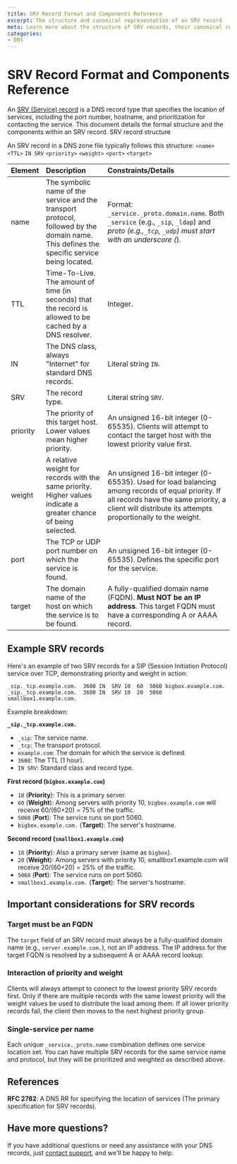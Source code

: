 ```yaml
---
title: SRV Record Format and Components Reference
excerpt: The structure and canonical representation of an SRV record
meta: Learn more about the structure of SRV records, their canonical representation, and customizable elements in DNSimple.
categories:
- DNS
---
```


# SRV Record Format and Components Reference

An [SRV (Service) record](/articles/srv-record/) is a DNS record type that specifies the location of services, including the port number, hostname, and prioritization for contacting the service. This document details the formal structure and the components within an SRV record.
SRV record structure

An SRV record in a DNS zone file typically follows this structure:
`<name>` `<TTL>` `IN SRV` `<priority>` `<weight>` `<port>` `<target>`

 Element | Description | Constraints/Details |
|:--------|:------|:----|
| name | The symbolic name of the service and the transport protocol, followed by the domain name. This defines the specific service being located. | Format: `_service._proto.domain.name`. Both `_service` (e.g., `_sip`, `_ldap`) and _proto (e.g.,`_tcp`, `_udp`) must start with an underscore (_). |
| TTL | Time-To-Live. The amount of time (in seconds) that the record is allowed to be cached by a DNS resolver. | Integer. |
| IN | The DNS class, always "Internet" for standard DNS records. | Literal string `IN`. |
| SRV | The record type. | Literal string `SRV`. |
| priority | The priority of this target host. Lower values mean higher priority. | An unsigned 16-bit integer (0-65535). Clients will attempt to contact the target host with the lowest priority value first. |
| weight | A relative weight for records with the same priority. Higher values indicate a greater chance of being selected. | An unsigned 16-bit integer (0-65535). Used for load balancing among records of equal priority. If all records have the same priority, a client will distribute its attempts proportionally to the weight. |
| port | The TCP or UDP port number on which the service is found. | An unsigned 16-bit integer (0-65535). Defines the specific port for the service. |
| target | The domain name of the host on which the service is to be found. | A fully-qualified domain name (FQDN). **Must NOT be an IP address**. This target FQDN must have a corresponding A or AAAA record. |

## Example SRV records
Here's an example of two SRV records for a SIP (Session Initiation Protocol) service over TCP, demonstrating priority and weight in action:
```
_sip._tcp.example.com.  3600 IN  SRV 10  60  5060 bigbox.example.com.
_sip._tcp.example.com.  3600 IN  SRV 10  20  5060 smallbox1.example.com.
```

Example breakdown:

**`_sip._tcp.example.com.`**
- `_sip`: The service name.
- `_tcp`: The transport protocol.
- `example.com`: The domain for which the service is defined.
- `3600`: The TTL (1 hour).
- `IN SRV`: Standard class and record type.

**First record (`bigbox.example.com`)**
- `10` (**Priority**): This is a primary server.
- `60` (**Weight**): Among servers with priority 10, `bigbox.example.com` will receive 60/(60+20) = 75% of the traffic.
- `5060` (**Port**): The service runs on port 5060.
- `bigbox.example.com.` (**Target**): The server's hostname.

**Second record (`smallbox1.example.com`)**
- `10` (**Priority**): Also a primary server (same as `bigbox`).
- `20` (**Weight**): Among servers with priority 10, smallbox1.example.com will receive 20/(60+20) = 25% of the traffic.
- `5060` (**Port**): The service runs on port 5060.
- `smallbox1.example.com.` (**Target**): The server's hostname.

## Important considerations for SRV records
### Target must be an FQDN
The `target` field of an SRV record must always be a fully-qualified domain name (e.g., `server.example.com.`), not an IP address. The IP address for the target FQDN is resolved by a subsequent A or AAAA record lookup.
### Interaction of priority and weight
Clients will always attempt to connect to the lowest priority SRV records first. Only if there are multiple records with the same lowest priority will the weight values be used to distribute the load among them. If all lower priority records fail, the client then moves to the next highest priority group.
### Single-service per name
Each unique `_service._proto.name` combination defines one service location set. You can have multiple SRV records for the same service name and protocol, but they will be prioritized and weighted as described above.

## References
**RFC 2782**: A DNS RR for specifying the location of services (The primary specification for SRV records).

## Have more questions?
If you have additional questions or need any assistance with your DNS records, just [contact support](https://dnsimple.com/feedback), and we'll be happy to help.
